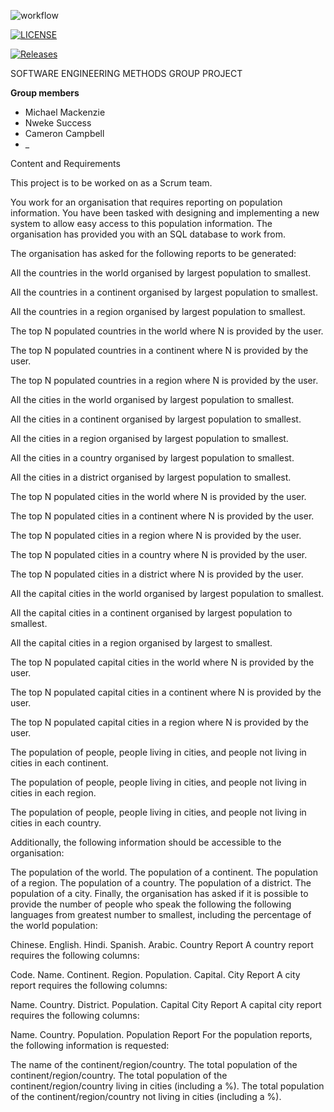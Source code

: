 ![workflow](https://github.com/moi-kei/set08103_Group11/actions/workflows/main.yml/badge.svg)

[![LICENSE](https://img.shields.io/github/license/moi-kei/set08103_Group-11.svg?style=flat-square)](https://github.com/moi-kei/set08103_Group-11/blob/master/LICENSE)

[![Releases](https://img.shields.io/github/release/moi-kei/set08103_Group-11/all.svg?style=flat-square)](https://github.com/moi-kei/set08103_Group-11/releases)

SOFTWARE ENGINEERING METHODS GROUP PROJECT

**Group members**
- Michael Mackenzie
- Nweke Success
- Cameron Campbell
- _

Content and Requirements

This project is to be worked on as a Scrum team.

You work for an organisation that requires reporting on population information. You have been tasked with designing and implementing a new system to allow easy access to this population information. The organisation has provided you with an SQL database to work from.

The organisation has asked for the following reports to be generated:

All the countries in the world organised by largest population to smallest.

All the countries in a continent organised by largest population to smallest.

All the countries in a region organised by largest population to smallest.

The top N populated countries in the world where N is provided by the user.

The top N populated countries in a continent where N is provided by the user.

The top N populated countries in a region where N is provided by the user.

All the cities in the world organised by largest population to smallest.

All the cities in a continent organised by largest population to smallest.

All the cities in a region organised by largest population to smallest.

All the cities in a country organised by largest population to smallest.

All the cities in a district organised by largest population to smallest.

The top N populated cities in the world where N is provided by the user.

The top N populated cities in a continent where N is provided by the user.

The top N populated cities in a region where N is provided by the user.

The top N populated cities in a country where N is provided by the user.

The top N populated cities in a district where N is provided by the user.

All the capital cities in the world organised by largest population to smallest.

All the capital cities in a continent organised by largest population to smallest.

All the capital cities in a region organised by largest to smallest.

The top N populated capital cities in the world where N is provided by the user.

The top N populated capital cities in a continent where N is provided by the user.

The top N populated capital cities in a region where N is provided by the user.

The population of people, people living in cities, and people not living in cities in each continent.

The population of people, people living in cities, and people not living in cities in each region.

The population of people, people living in cities, and people not living in cities in each country.

Additionally, the following information should be accessible to the organisation:

The population of the world.
The population of a continent.
The population of a region.
The population of a country.
The population of a district.
The population of a city.
Finally, the organisation has asked if it is possible to provide the number of people who speak the following the following languages from greatest number to smallest, including the percentage of the world population:

Chinese.
English.
Hindi.
Spanish.
Arabic.
Country Report
A country report requires the following columns:

Code.
Name.
Continent.
Region.
Population.
Capital.
City Report
A city report requires the following columns:

Name.
Country.
District.
Population.
Capital City Report
A capital city report requires the following columns:

Name.
Country.
Population.
Population Report
For the population reports, the following information is requested:

The name of the continent/region/country.
The total population of the continent/region/country.
The total population of the continent/region/country living in cities (including a %).
The total population of the continent/region/country not living in cities (including a %).
